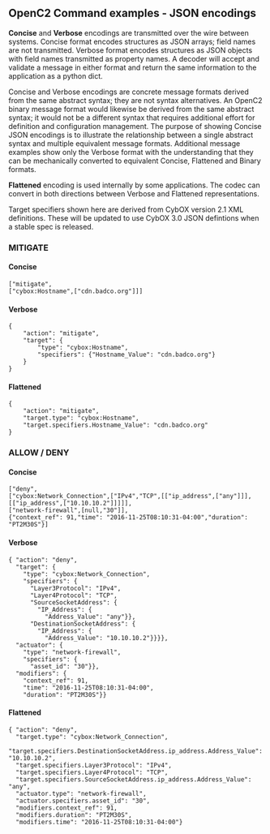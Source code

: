 
## OpenC2 Command examples - JSON encodings

**Concise** and **Verbose** encodings are transmitted over the wire between
systems.  Concise format encodes structures as JSON arrays; field names
are not transmitted.  Verbose format encodes structures as JSON objects
with field names transmitted as property names.  A decoder will accept
and validate a message in either format and return the same information
to the application as a python dict.  

Concise and Verbose encodings are concrete message formats derived from
the same abstract syntax; they are not syntax alternatives.  An OpenC2
binary message format would likewise be derived from the same abstract
syntax; it would not be a different syntax that requires additional effort
for definition and configuration management.  The purpose of showing Concise
JSON encodings is to illustrate the relationship between a single abstract
syntax and multiple equivalent message formats.  Additional message examples show
only the Verbose format with the understanding that they can be mechanically
converted to equivalent Concise, Flattened and Binary formats. 

**Flattened** encoding is used internally by some applications.  The codec
can convert in both directions between Verbose and Flattened representations.

Target specifiers shown here are derived from CybOX version 2.1 XML definitions.  These
will be updated to use CybOX 3.0 JSON defintions when a stable spec is released.

### MITIGATE
#### Concise
```
["mitigate",
["cybox:Hostname",["cdn.badco.org"]]]
```
#### Verbose
```
{
	"action": "mitigate",
	"target": {
		"type": "cybox:Hostname",
		"specifiers": {"Hostname_Value": "cdn.badco.org"}
	}
}
```
#### Flattened
```
{
	"action": "mitigate",
	"target.type": "cybox:Hostname",
	"target.specifiers.Hostname_Value": "cdn.badco.org"
}
```
### ALLOW / DENY
#### Concise
```
["deny",
["cybox:Network_Connection",["IPv4","TCP",[["ip_address",["any"]]],[["ip_address",["10.10.10.2"]]]]],
["network-firewall",[null,"30"]],
{"context_ref": 91,"time": "2016-11-25T08:10:31-04:00","duration": "PT2M30S"}]
```
#### Verbose
```
{ "action": "deny",
  "target": {
    "type": "cybox:Network_Connection",
    "specifiers": {
      "Layer3Protocol": "IPv4",
      "Layer4Protocol": "TCP",
      "SourceSocketAddress": {
        "IP_Address": {
          "Address_Value": "any"}},
      "DestinationSocketAddress": {
        "IP_Address": {
          "Address_Value": "10.10.10.2"}}}},
  "actuator": {
    "type": "network-firewall",
    "specifiers": {
      "asset_id": "30"}},
  "modifiers": {
    "context_ref": 91,
    "time": "2016-11-25T08:10:31-04:00",
    "duration": "PT2M30S"}}
```
#### Flattened
```
{ "action": "deny",
  "target.type": "cybox:Network_Connection",
  "target.specifiers.DestinationSocketAddress.ip_address.Address_Value": "10.10.10.2",
  "target.specifiers.Layer3Protocol": "IPv4",
  "target.specifiers.Layer4Protocol": "TCP",
  "target.specifiers.SourceSocketAddress.ip_address.Address_Value": "any",
  "actuator.type": "network-firewall",
  "actuator.specifiers.asset_id": "30",
  "modifiers.context_ref": 91,
  "modifiers.duration": "PT2M30S",
  "modifiers.time": "2016-11-25T08:10:31-04:00"}
```
